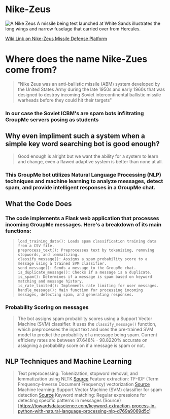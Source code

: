 # Nike-Zeus
![A Nike Zeus A missile being test launched at White Sands illustrates the long wings and narrow fuselage that carried over from Hercules.](http://www.ninfinger.org/models/scaleroc/Nike-Zeus%20A%20antimissile/nza%2001.jpg)

[Wiki Link on Nike-Zeus Missile Defense Platform](https://en.wikipedia.org/wiki/Nike_Zeus#Nike-X)

# Where does the name Nike-Zues come from?
>"Nike Zeus was an anti-ballistic missile (ABM) system developed by the United States Army during the late 1950s and early 1960s that was designed to destroy incoming Soviet intercontinental ballistic missile warheads before they could hit their targets"

### In our case the Soviet ICBM's are spam bots infiltrating GroupMe servers posing as students

## Why even impliment such a system when a simple key word searching bot is good enough?
>Good enough is alright but we want the ability for a system to learn and change, even a flawed adaptive system is better than none at all.

### This GroupMe bot utilizes Natural Language Processing (NLP) techniques and machine learning to analyze messages, detect spam, and provide intelligent responses in a GroupMe chat.

## What the Code Does
### The code implements a Flask web application that processes incoming GroupMe messages. Here's a breakdown of its main functions:

>```
>load_training_data(): Loads spam classification training data from a CSV file.
>preprocess_text(): Preprocesses text by tokenizing, removing stopwords, and lemmatizing.
>classify_message(): Assigns a spam probability score to a message using a trained SVM classifier.
>send_message(): Sends a message to the GroupMe chat.
>is_duplicate_message(): Checks if a message is a duplicate.
>is_spam(): Determines if a message is spam based on keyword matching and message history.
>is_rate_limited(): Implements rate limiting for user messages.
>handle_message(): Main function for processing incoming messages, detecting spam, and generating responses.
>```

### Probability Scoring on messages 
>The bot assigns spam probability scores using a Support Vector Machine (SVM) classifier. It uses the ```classify_message()``` function, which preprocesses the input text and uses the pre-trained SVM model to predict the probability of a message being spam. Current efficieny rates are between 97.648% - 98.8220% accurate on assigning a probability score on if a message is spam or not.

## NLP Techniques and Machine Learning
>Text preprocessing: Tokenization, stopword removal, and lemmatization using NLTK [Source](https://www.kaggle.com/code/awadhi123/text-preprocessing-using-nltk)
>Feature extraction: TF-IDF (Term Frequency-Inverse Document Frequency) vectorization [Source](https://en.wikipedia.org/wiki/Tf%E2%80%93idf)
>Machine learning: Support Vector Machine (SVM) classifier for spam detection [Source](https://towardsdatascience.com/support-vector-machine-introduction-to-machine-learning-algorithms-934a444fca47)
>Keyword matching: Regular expressions for detecting specific patterns in messages (Source)[https://towardsdatascience.com/keyword-extraction-process-in-python-with-natural-language-processing-nlp-d769a9069d5c]




